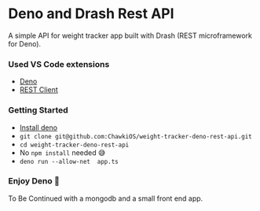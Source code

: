 # Deno and Drash Rest API
A simple API for weight tracker app built with Drash (REST microframework for Deno).

### Used VS Code extensions

* [Deno](https://marketplace.visualstudio.com/items?itemName=axetroy.vscode-deno)
* [REST Client](https://marketplace.visualstudio.com/items?itemName=humao.rest-client)

### Getting Started
* [Install deno](https://deno.land/#installation)
* `git clone git@github.com:ChawkiOS/weight-tracker-deno-rest-api.git`
* `cd weight-tracker-deno-rest-api`
* No `npm install` needed 😅
* `deno run --allow-net  app.ts`

### Enjoy Deno 🎉

To Be Continued with a mongodb and a small front end app.
